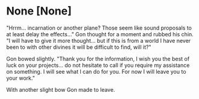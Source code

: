# None [None]
"Hrrm... incarnation or another plane? Those seem like sound proposals to at least delay the effects..." Gon thought for a moment and rubbed his chin. "I will have to give it more thought... but if this is from a world I have never been to with other divines it will be difficult to find, will it?"

Gon bowed slightly. "Thank you for the information, I wish you the best of luck on your projects... do not hesitate to call if you require my assistance on something. I will see what I can do for you. For now I will leave you to your work."

With another slight bow Gon made to leave.
